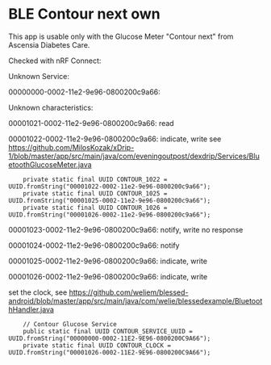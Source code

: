 # BLE Contour next own

This app is usable only with the Glucose Meter "Contour next" from Ascensia Diabetes Care.

Checked with nRF Connect:

Unknown Service:

00000000-0002-11e2-9e96-0800200c9a66:

Unknown characteristics:

00001021-0002-11e2-9e96-0800200c9a66: read

00001022-0002-11e2-9e96-0800200c9a66: indicate, write
see https://github.com/MilosKozak/xDrip-1/blob/master/app/src/main/java/com/eveningoutpost/dexdrip/Services/BluetoothGlucoseMeter.java

```plaintext
    private static final UUID CONTOUR_1022 = UUID.fromString("00001022-0002-11e2-9e96-0800200c9a66");
    private static final UUID CONTOUR_1025 = UUID.fromString("00001025-0002-11e2-9e96-0800200c9a66");
    private static final UUID CONTOUR_1026 = UUID.fromString("00001026-0002-11e2-9e96-0800200c9a66");
```

00001023-0002-11e2-9e96-0800200c9a66: notify, write no response

00001024-0002-11e2-9e96-0800200c9a66: notify

00001025-0002-11e2-9e96-0800200c9a66: indicate, write

00001026-0002-11e2-9e96-0800200c9a66: indicate, write

set the clock, see https://github.com/weliem/blessed-android/blob/master/app/src/main/java/com/welie/blessedexample/BluetoothHandler.java
```plaintext
    // Contour Glucose Service
    public static final UUID CONTOUR_SERVICE_UUID = UUID.fromString("00000000-0002-11E2-9E96-0800200C9A66");
    private static final UUID CONTOUR_CLOCK = UUID.fromString("00001026-0002-11E2-9E96-0800200C9A66");
```


